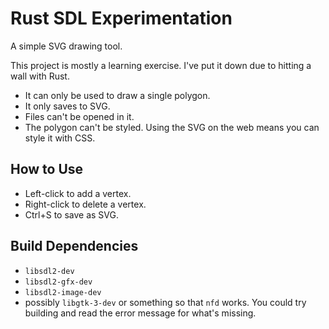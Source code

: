 # Rust SDL Experimentation

A simple SVG drawing tool.

This project is mostly a learning exercise. I've put it down due to hitting a wall with Rust.

* It can only be used to draw a single polygon.
* It only saves to SVG.
* Files can't be opened in it.
* The polygon can't be styled. Using the SVG on the web means you can style it with CSS.

## How to Use

* Left-click to add a vertex.
* Right-click to delete a vertex.
* Ctrl+S to save as SVG.

## Build Dependencies

* `libsdl2-dev`
* `libsdl2-gfx-dev`
* `libsdl2-image-dev`
* possibly `libgtk-3-dev` or something so that `nfd` works. You could try building and read the error message for what's missing.
